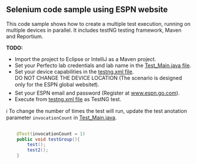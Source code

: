 ## Selenium code sample using ESPN website

This code sample shows how to create a multiple test execution, running on multiple devices in parallel.
It includes testNG testing framework, Maven and Reportium. 

**TODO:**
- Import the project to Eclipse or IntelliJ as a Maven project.
- Set your Perfecto lab credentials and lab name in the [Test_Main.java file](https://github.com/PerfectoCode/Samples/blob/master/Selenium/ESPN_Test/src/test/java/Test_Main.java).
- Set your device capabilities in the [testng.xml file](https://github.com/PerfectoCode/Samples/blob/master/Selenium/ESPN_Test/testng.xml).<br/>
    DO NOT CHANGE THE DEVICE LOCATION (The scenario is designed only for the ESPN global website:exclamation:).
- Set your ESPN email and password (Register at www.espn.go.com).
- Execute from [testng.xml file](https://github.com/PerfectoCode/Samples/blob/master/Selenium/ESPN_Test/testng.xml) as TestNG test.

:information_source: To change the number of times the test will run, update the test anotation parameter `invocationCount` in [Test_Main.java](https://github.com/PerfectoCode/Samples/blob/master/Selenium/ESPN_Test/src/test/java/Test_Main.java).

```java
	
    @Test(invocationCount = 1)
    public void testGroup(){
        test();
        test2();
    }
```
